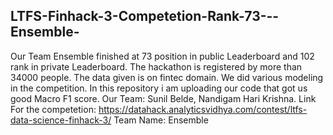 ## LTFS-Finhack-3-Competetion-Rank-73---Ensemble-
Our Team Ensemble finished at 73 position in public Leaderboard and 102 rank in private Leaderboard. The hackathon is registered by more than 34000 people. The data given is on fintec domain. We did various modeling in the competition. In this repository i am uploading our code that got us good Macro F1 score. Our Team: Sunil Belde, Nandigam Hari Krishna. Link For the competetion: https://datahack.analyticsvidhya.com/contest/ltfs-data-science-finhack-3/ Team Name: Ensemble
